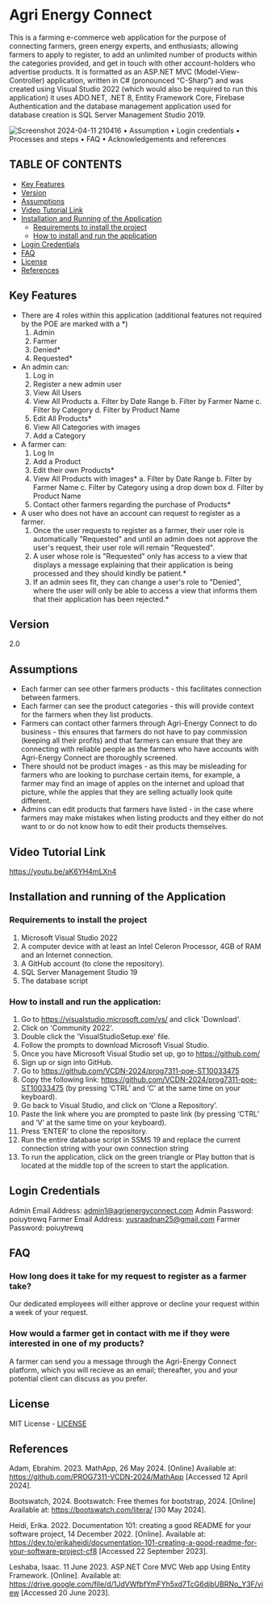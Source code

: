# Agri Energy Connect
This is a farming e-commerce web application for the purpose of connecting farmers, green energy experts, and enthusiasts; allowing farmers to apply to register,  to add an unlimited number of products within the categories provided, and get in touch with other account-holders who advertise products. It is formatted as an ASP.NET MVC (Model-View-Controller) application, written in C# (pronounced “C-Sharp”) and was created using Visual Studio 2022 (which would also be required to run this application) it uses ADO.NET, .NET 8, Entity Framework Core, Firebase Authentication and the database management application used for database creation is SQL Server Management Studio 2019. 

![Screenshot 2024-04-11 210416](https://github.com/VCDN-2024/prog7311-part-2-ST10033475/assets/104624074/469b82e3-bebc-4e18-81b3-eaf21f84f49a)
•	Assumption
•	Login credentials
•	Processes and steps
•	FAQ
•	Acknowledgements and references

## TABLE OF CONTENTS
- [Key Features](#key-features)
- [Version](#version)
- [Assumptions](#assumptions)
- [Video Tutorial Link](#video-tutorial-link)
- [Installation and Running of the Application](#installation-and-running-of-the-application)
   + [Requirements to install the project](#requirements-to-install-the-project)
   + [How to install and run the application](#how-to-install-and-run-the-application)
- [Login Credentials](#login-credentials)
- [FAQ](#faq)
- [License](#license)
- [References](#references)


## Key Features
- There are 4 roles within this application (additional features not required by the POE are marked with a *)
  1. Admin
  2. Farmer
  3. Denied*
  4. Requested*
- An admin can:
  1. Log in
  2. Register a new admin user
  3. View All Users
  4. View All Products
     a. Filter by Date Range
     b. Filter by Farmer Name
     c. Filter by Category
     d. Filter by Product Name
  6. Edit All Products*
  7. View All Categories with images
  8. Add a Category
- A farmer can:
  1. Log In
  2. Add a Product
  3. Edit their own Products*
  4. View All Products with images*
     a. Filter by Date Range
     b. Filter by Farmer Name
     c. Filter by Category using a drop down box
     d. Filter by Product Name
  5. Contact other farmers regarding the purchase of Products*
- A user who does not have an account can request to register as a farmer.
  1. Once the user requests to register as a farmer, their user role is automatically "Requested" and until an admin does not approve the user's request, their user role will remain "Requested".
  2. A user whose role is "Requested" only has access to a view that displays a message explaining that their application is being processed and they should kindly be patient.*
  3. If an admin sees fit, they can change a user's role to "Denied", where the user will only be able to access a view that informs them that their application has been rejected.*

## Version
2.0

## Assumptions
- Each farmer can see other farmers products - this facilitates connection between farmers.
- Each farmer can see the product categories - this will provide context for the farmers when they list products.
- Farmers can contact other farmers through Agri-Energy Connect to do business - this ensures that farmers do not have to pay commission (keeping all their profits) and that farmers can ensure that they are connecting with reliable people as the farmers who have accounts with Agri-Energy Connect are thoroughly screened.
- There should not be product images - as this may be misleading for farmers who are looking to purchase certain items, for example, a farmer may find an image of apples on the internet and upload that picture, while the apples that they are selling actually look quite different.
- Admins can edit products that farmers have listed - in the case where farmers may make mistakes when listing products and they either do not want to or do not know how to edit their products themselves.

## Video Tutorial Link

https://youtu.be/aK6YH4mLXn4 


## Installation and running of the Application
### Requirements to install the project
1. Microsoft Visual Studio 2022
2. A computer device with at least an Intel Celeron Processor, 4GB of RAM and an Internet connection.
3. A GitHub account (to clone the repository).
4. SQL Server Management Studio 19
5. The database script

### How to install and run the application:
1. Go to https://visualstudio.microsoft.com/vs/ and click 'Download'.
2. Click on 'Community 2022'.
3. Double click the 'VisualStudioSetup.exe' file.
4. Follow the prompts to download Microsoft Visual Studio.
5. Once you have Microsoft Visual Studio set up, go to https://github.com/
6. Sign up or sign into GitHub.
7. Go to https://github.com/VCDN-2024/prog7311-poe-ST10033475
8. Copy the following link: https://github.com/VCDN-2024/prog7311-poe-ST10033475 (by pressing ‘CTRL’ and ‘C’ at the same time on your keyboard).
9. Go back to Visual Studio, and click on ‘Clone a Repository’.
10. Paste the link where you are prompted to paste link (by pressing ‘CTRL’ and ‘V’ at the same time on your keyboard).
11. Press ‘ENTER’ to clone the repository.
12. Run the entire database script in SSMS 19 and replace the current connection string with your own connection string
13. To run the application, click on the green triangle or Play button that is located at the middle top of the screen to start the application.

## Login Credentials
Admin Email Address: admin1@agrienergyconnect.com
Admin Password: poiuytrewq
Farmer Email Address: yusraadnan25@gmail.com
Farmer Password: poiuytrewq

## FAQ
### How long does it take for my request to register as a farmer take?
Our dedicated employees will either approve or decline your request within a week of your request.

### How would a farmer get in contact with me if they were interested in one of my products?
A farmer can send you a message through the Agri-Energy Connect platform, which you will recieve as an email; thereafter, you and your potential client can discuss as you prefer. 

## License
MIT License - [LICENSE](LICENSE)

## References
Adam, Ebrahim. 2023. MathApp, 26 May 2024. [Online] Available at: https://github.com/PROG7311-VCDN-2024/MathApp [Accessed 12 April 2024].

Bootswatch, 2024. Bootswatch: Free themes for bootstrap, 2024. [Online] Available at: https://bootswatch.com/litera/ [30 May 2024].

Heidi, Erika. 2022. Documentation 101: creating a good README for your software project, 14 December 2022. [Online]. Available at: https://dev.to/erikaheidi/documentation-101-creating-a-good-readme-for-your-software-project-cf8 [Accessed 22 September 2023].

Leshaba, Isaac. 11 June 2023. ASP.NET Core MVC Web app Using Entity Framework. [Online]. Available at: https://drive.google.com/file/d/1JdVWfbfYmFYh5xd7TcG6djbUBRNo_Y3F/view [Accessed 20 June 2023].

